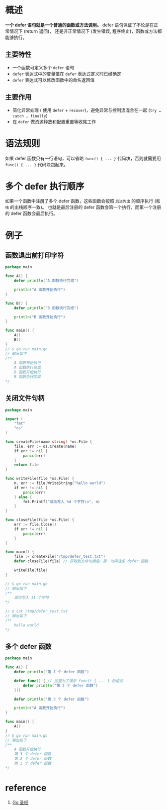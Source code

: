 # 概述
**一个 defer 语句就是一个普通的函数或方法调用。** defer 语句保证了不论是在正常情况下 (return 返回)，
还是非正常情况下 (发生错误, 程序终止)，函数或方法都能够执行。

## 主要特性

- 一个函数可定义多个 `defer` 语句  
- `defer` 表达式中的变量值在 `defer` 表达式定义时已经确定 
- `defer` 表达式可以修改函数中的命名返回值

## 主要作用

- 简化异常处理 ( 使用 `defer` + `recover`)，避免异常与控制流混合在一起 (`try … catch … finally`)
- 在 `defer` 做资源释放和配置重置等收尾工作

# 语法规则
如果 defer 函数只有一行语句，可以省略 `func() { ... }` 代码块，否则就需要用 `func() { ... }` 代码块包起来。 

# 多个 defer 执行顺序
如果一个函数中注册了多个 defer 函数，这些函数会按照 `后进先出` 的顺序执行 (和 `栈` 的出栈顺序一致)。
也就是最后注册的 defer 函数会第一个执行，而第一个注册的 defer 函数会最后执行。

# 例子

## 函数退出前打印字符
```go
package main

func A() {
	defer println("A 函数执行完成")

	println("A 函数开始执行")
}

func B() {
	defer println("B 函数执行完成")

	println("B 函数开始执行")
}

func main() {
	A()
	B()
}
// $ go run main.go
// 输出如下 
/**
    A 函数开始执行
    A 函数执行完成
    B 函数开始执行
    B 函数执行完成
*/
```

## 关闭文件句柄
```go
package main

import (
	"fmt"
	"os"
)

func createFile(name string) *os.File {
	file, err := os.Create(name)
	if err != nil {
		panic(err)
	}
	return file
}

func writeFile(file *os.File) {
	n, err := file.WriteString("hello world")
	if err != nil {
		panic(err)
	} else {
		fmt.Printf("成功写入 %d 个字符\n", n)
	}
}

func closeFile(file *os.File) {
	err := file.Close()
	if err != nil {
		panic(err)
	}
}

func main() {
	file := createFile("/tmp/defer_test.txt")
	defer closeFile(file) // 获取到文件句柄后，第一时间注册 defer 函数

	writeFile(file)
}

// $ go run main.go
// 输出如下 
/**
    成功写入 11 个字符
*/

// $ cat /tmp/defer_test.txt
// 输出如下
/**
    hello world
*/
```

## 多个 defer 函数
```go
package main

func A() {
	defer println("第 1 个 defer 函数")

	defer func() { // 这里为了演示 func() { ... } 的语法
		defer println("第 2 个 defer 函数")
	}()

	defer println("第 3 个 defer 函数")

	println("A 函数开始执行")
}

func main() {
	A()
}
// $ go run main.go
// 输出如下
/**
    A 函数开始执行
    第 3 个 defer 函数
    第 2 个 defer 函数
    第 1 个 defer 函数
*/
```

# reference
1. [Go 圣经](https://book.douban.com/subject/27044219/)